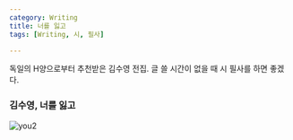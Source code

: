 ```yaml
---
category: Writing
title: 너를 잃고 
tags: [Writing, 시, 필사]

---
```


독일의 H양으로부터 추천받은 김수영 전집. 글 쓸 시간이 없을 때 시 필사를 하면 좋겠다.  
### 김수영, 너를 잃고

![you2](https://www.dropbox.com/s/yieo12ypmqoztx3/you2.jpg?raw=1)
